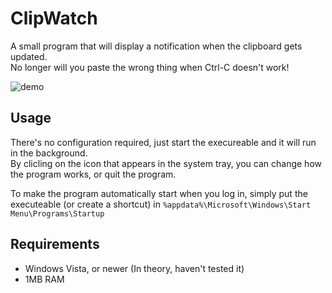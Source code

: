 # ClipWatch
A small program that will display a notification when the clipboard gets updated.\
No longer will you paste the wrong thing when Ctrl-C doesn't work!

![demo](https://user-images.githubusercontent.com/91881038/165717728-a9b45b5f-2398-410a-b2a0-bae5ace16785.gif)

## Usage
There's no configuration required, just start the execureable and it will run in the background.\
By clicling on the icon that appears in the system tray, you can change how the program works, or quit the program.

To make the program automatically start when you log in, simply put the executeable (or create a shortcut) in `%appdata%\Microsoft\Windows\Start Menu\Programs\Startup`

## Requirements
- Windows Vista, or newer (In theory, haven't tested it)
- 1MB RAM